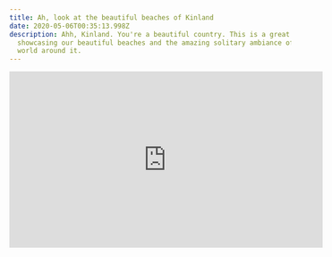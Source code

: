 ```yaml
---
title: Ah, look at the beautiful beaches of Kinland
date: 2020-05-06T00:35:13.998Z
description: Ahh, Kinland. You're a beautiful country. This is a great video
  showcasing our beautiful beaches and the amazing solitary ambiance of natural
  world around it.
---
```

<iframe width="560" height="315" src="https://www.youtube.com/embed/-q-2tP5wa-0" frameborder="0" allow="accelerometer; autoplay; encrypted-media; gyroscope; picture-in-picture" allowfullscreen></iframe>
